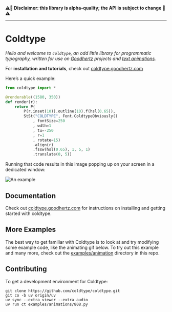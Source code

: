 __⚠️🌋 Disclaimer: this library is alpha-quality; the API is subject to change 🌋⚠️__

---

# Coldtype

_Hello and welcome to `coldtype`, an odd little library for programmatic typography, written for use on [Goodhertz](https://goodhertz.com) projects and [text animations](https://vimeo.com/robstenson)._

For __installation and tutorials__, check out [coldtype.goodhertz.com](https://coldtype.goodhertz.com)

Here’s a quick example:

```python
from coldtype import *

@renderable((1580, 350))
def render(r):
    return P(
        P(r.inset(10)).outline(10).f(hsl(0.65)),
        StSt("COLDTYPE", Font.ColdtypeObviously()
            , fontSize=250
            , wdth=1
            , tu=-250
            , r=1
            , rotate=15)
            .align(r)
            .fssw(hsl(0.65), 1, 5, 1)
            .translate(0, 5))
```

Running that code results in this image popping up on your screen in a dedicated window:

![An example](https://raw.githubusercontent.com/goodhertz/coldtype/main/examples/renders/simple_render.png)

## Documentation

Check out [coldtype.goodhertz.com](https://coldtype.goodhertz.com) for instructions on installing and getting started with coldtype.

## More Examples

The best way to get familiar with Coldtype is to look at and try modifying some example code, like the animating gif below. To try out this example and many more, check out the [examples/animation](https://github.com/goodhertz/coldtype/tree/main/examples/animations) directory in this repo.

## Contributing

To get a development environment for Coldtype:

```
git clone https://github.com/coldtype/coldtype.git
git co -b uv origin/uv
uv sync --extra viewer --extra audio
uv run ct examples/animations/808.py
```